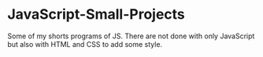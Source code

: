 # JavaScript-Small-Projects
Some of my shorts programs of JS.
There are not done with only JavaScript but also with HTML and CSS to add some style.
